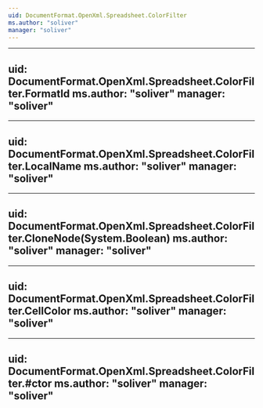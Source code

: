```yaml
---
uid: DocumentFormat.OpenXml.Spreadsheet.ColorFilter
ms.author: "soliver"
manager: "soliver"
---
```


---
uid: DocumentFormat.OpenXml.Spreadsheet.ColorFilter.FormatId
ms.author: "soliver"
manager: "soliver"
---

---
uid: DocumentFormat.OpenXml.Spreadsheet.ColorFilter.LocalName
ms.author: "soliver"
manager: "soliver"
---

---
uid: DocumentFormat.OpenXml.Spreadsheet.ColorFilter.CloneNode(System.Boolean)
ms.author: "soliver"
manager: "soliver"
---

---
uid: DocumentFormat.OpenXml.Spreadsheet.ColorFilter.CellColor
ms.author: "soliver"
manager: "soliver"
---

---
uid: DocumentFormat.OpenXml.Spreadsheet.ColorFilter.#ctor
ms.author: "soliver"
manager: "soliver"
---
